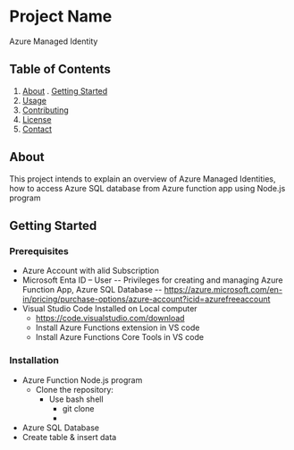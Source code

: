 # Project Name
Azure Managed Identity



## Table of Contents
1. [About](#about)
. [Getting Started](#getting-started)
4. [Usage](#usage)
5. [Contributing](#contributing)
6. [License](#license)
7. [Contact](#contact)


## About
This project intends to explain an overview of Azure Managed Identities, how to access Azure SQL database from Azure function app using Node.js program  

## Getting Started
### Prerequisites
- Azure Account with alid Subscription
- Microsoft Enta ID – User
   -- Privileges for creating and managing Azure Function App, Azure SQL Database
   -- https://azure.microsoft.com/en-in/pricing/purchase-options/azure-account?icid=azurefreeaccount
- Visual Studio Code Installed on Local computer
  - https://code.visualstudio.com/download
  - Install Azure Functions extension in VS code
  - Install Azure Functions Core Tools in VS code

### Installation
- Azure Function Node.js program
  - Clone the repository:
    - Use bash shell
      - git clone
      - 
- Azure SQL Database
 -  Create table & insert data
